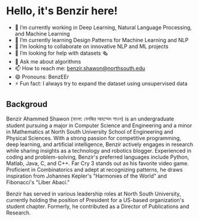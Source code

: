 # Hello, it's Benzir here!

- 🔭 I’m currently working in Deep Learning, Natural Language  Processing, and Machine Learning
- 🌱 I’m currently learning Design Patterns for Machine Learning and NLP
- 👯 I’m looking to collaborate on innovative NLP and ML projects
- 🤔 I’m looking for help with datasets 🗞
- 💬 Ask me about algorithms
- 📫 How to reach me: benzir.shawon@northsouth.edu
- 😄 Pronouns: BenzEEr
- ⚡ Fun fact: I always try to expand the dataset using unsupervised data

## Backgroud

Benzir Ahammed Shawon (বাংলা: বেনজির আহম্মেদ শাওন) is an undergraduate student pursuing a major in Computer Science and Engineering and a minor in Mathematics at North South University School of Engineering and Physical Sciences. With a strong passion for competitive programming, deep learning, and artificial intelligence, Benzir actively engages in research while sharing insights as a technology and robotics blogger. Experienced in coding and problem-solving, Benzir's preferred languages include Python, Matlab, Java, C, and C++. Far Cry 3 stands out as his favorite video game. Proficient in Combinatorics and adept at recognizing patterns, he draws inspiration from Johannes Kepler's "Harmonies of the World" and Fibonacci's "Liber Abaci." 

Benzir has served in various leadership roles at North South University, currently holding the position of President for a US-based organization's student chapter. Formerly, he contributed as a Director of Publications and Research.
